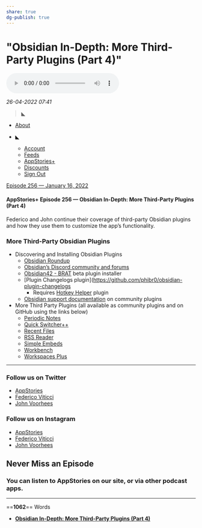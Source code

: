 ```yaml
---
share: true
dg-publish: true
---
```

# "Obsidian In-Depth: More Third-Party Plugins (Part 4)"

![](AppStories256.mp3)

*26-04-2022 07:41* 

> ◣
[](https://club.macstories.net/)

-   [About](https://club.macstories.net/about)
-   ◣
    
    -   [Account](https://club.macstories.net/account)
    -   [Feeds](https://club.macstories.net/account/feeds)
    -   [AppStories+](https://appstories.net/subscribe)
    -   [Discounts](https://club.macstories.net/discounts)
    -   [Sign Out](https://auth.macstories.net/sign-out?client=club&redirect=%2Fepisodes%2F256)
    

[Episode 256 — January 16, 2022](https://club.macstories.net/episodes/256)

#### AppStories+ Episode 256 — Obsidian In-Depth: More Third-Party Plugins (Part 4)

Federico and John continue their coverage of third-party Obsidian plugins and how they use them to customize the app’s functionality.

### More Third-Party Obsidian Plugins

-   Discovering and Installing Obsidian Plugins
    -   [Obsidian Roundup](https://club.macstories.net/episodes/%5Bhttps://www.obsidianroundup.org/)
    -   [Obsidian’s Discord community and forums](https://obsidian.md/community)
    -   [Obsidian42 - BRAT](https://github.com/TfTHacker/obsidian42-brat) beta plugin installer
    -   \[Plugin Changelogs plugin\](https://github.com/phibr0/obsidian-plugin-changelogs
        -   Requires [Hotkey Helper](https://github.com/pjeby/hotkey-helper) plugin
    -   [Obsidian support documentation](https://help.obsidian.md/Advanced+topics/Community+plugins) on community plugins
-   More Third Party Plugins (all available as community plugins and on GitHub using the links below)
    -   [Periodic Notes](https://github.com/liamcain/obsidian-periodic-notes)
    -   [Quick Switcher++](https://github.com/darlal/obsidian-switcher-plus)
    -   [Recent Files](https://github.com/tgrosinger/recent-files-obsidian)
    -   [RSS Reader](https://github.com/joethei/obsidian-rss)
    -   [Simple Embeds](https://github.com/samwarnick/obsidian-simple-embeds)
    -   [Workbench](https://github.com/ryanjamurphy/workbench-obsidian)
    -   [Workspaces Plus](https://github.com/nothingislost/obsidian-workspaces-plus)

  

***

### Follow us on Twitter

-   [AppStories](https://www.twitter.com/appstoriesnet)
-   [Federico Viticci](https://www.twitter.com/viticci)
-   [John Voorhees](https://www.twitter.com/johnvoorhees)

### Follow us on Instagram

-   [AppStories](https://www.instagram.com/appstoriesnet/)
-   [Federico Viticci](https://www.instagram.com/viticci/)
-   [John Voorhees](https://www.instagram.com/johnvoorhees/)

## Never Miss an Episode

### You can listen to AppStories on our site, or via other podcast apps.
***

==**1062**== Words

- **[Obsidian In-Depth: More Third-Party Plugins (Part 4)](https://club.macstories.net/episodes/256)**